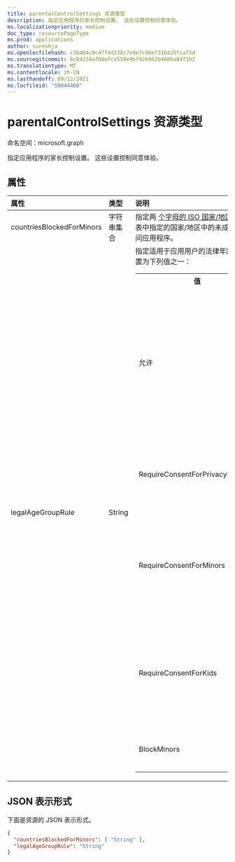 ```yaml
---
title: parentalControlSettings 资源类型
description: 指定应用程序的家长控制设置。 这些设置控制同意体验。
ms.localizationpriority: medium
doc_type: resourcePageType
ms.prod: applications
author: sureshja
ms.openlocfilehash: c3b484c9c47f4d238c7e9e7c96e7316426fcaf5d
ms.sourcegitcommit: 6c04234af08efce558e9bf926062b4686a84f1b2
ms.translationtype: MT
ms.contentlocale: zh-CN
ms.lasthandoff: 09/12/2021
ms.locfileid: "59044460"
---
```

# <a name="parentalcontrolsettings-resource-type"></a>parentalControlSettings 资源类型

命名空间：microsoft.graph

指定应用程序的家长控制设置。 这些设置控制同意体验。

## <a name="properties"></a>属性

| 属性 | 类型 | 说明 |
:---------------|:--------|:----------|
|countriesBlockedForMinors|字符串集合| 指定两 [个字母的 ISO 国家/地区代码](https://www.iso.org/iso-3166-country-codes.html)。 对于此列表中指定的国家/地区中的未成年人，将阻止其访问应用程序。|
|legalAgeGroupRule| String | 指定适用于应用用户的法律年龄组规则。 可以设置为下列值之一： <table><tr><th>值</th><th>说明</th></tr><tr><td>允许</td><td>默认值。 强制执行法律最低要求。 这意味着欧盟和韩国的未成年人需要征得家长同意。</td></tr><tr><td>RequireConsentForPrivacyServices</td><td>强制用户指定出生日期，以遵守 COPPA 规则。 </td></tr><tr><td>RequireConsentForMinors</td><td>无论国家/地区次要规则如何，均需要 18 以下年龄的家长同意。</td></tr><tr><td>RequireConsentForKids</td><td>无论国家/地区次要规则如何，均需要 14 以下年龄的家长同意。</td></tr><tr><td>BlockMinors</td><td>阻止未成年人使用该应用。</td></tr></table> |

## <a name="json-representation"></a>JSON 表示形式
下面是资源的 JSON 表示形式。

<!--{
  "blockType": "resource",
  "@odata.type": "microsoft.graph.parentalControlSettings"
}-->
```json
{
  "countriesBlockedForMinors": [ "String" ],
  "legalAgeGroupRule": "String"
}

```

